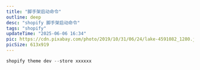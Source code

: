 ```yaml
---
title: "脚手架启动命令"
outline: deep
desc: "shopify 脚手架启动命令"
tags: "shopify"
updateTime: "2025-06-06 16:34"
pic: https://cdn.pixabay.com/photo/2019/10/31/06/24/lake-4591082_1280.jpg
picSize: 613x919
---
```


```js
shopify theme dev --store xxxxxx
```